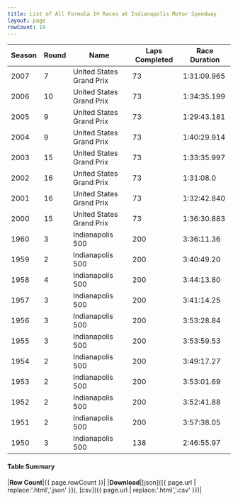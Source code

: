```yaml
---
title: List of All Formula 1® Races at Indianapolis Motor Speedway
layout: page
rowCount: 19
---
```


| Season | Round | Name | Laps Completed | Race Duration |
|--|--|--|--|--|
| 2007 | 7 | United States Grand Prix | 73 | 1:31:09.965 |
| 2006 | 10 | United States Grand Prix | 73 | 1:34:35.199 |
| 2005 | 9 | United States Grand Prix | 73 | 1:29:43.181 |
| 2004 | 9 | United States Grand Prix | 73 | 1:40:29.914 |
| 2003 | 15 | United States Grand Prix | 73 | 1:33:35.997 |
| 2002 | 16 | United States Grand Prix | 73 | 1:31:08.0 |
| 2001 | 16 | United States Grand Prix | 73 | 1:32:42.840 |
| 2000 | 15 | United States Grand Prix | 73 | 1:36:30.883 |
| 1960 | 3 | Indianapolis 500 | 200 | 3:36:11.36 |
| 1959 | 2 | Indianapolis 500 | 200 | 3:40:49.20 |
| 1958 | 4 | Indianapolis 500 | 200 | 3:44:13.80 |
| 1957 | 3 | Indianapolis 500 | 200 | 3:41:14.25 |
| 1956 | 3 | Indianapolis 500 | 200 | 3:53:28.84 |
| 1955 | 3 | Indianapolis 500 | 200 | 3:53:59.53 |
| 1954 | 2 | Indianapolis 500 | 200 | 3:49:17.27 |
| 1953 | 2 | Indianapolis 500 | 200 | 3:53:01.69 |
| 1952 | 2 | Indianapolis 500 | 200 | 3:52:41.88 |
| 1951 | 2 | Indianapolis 500 | 200 | 3:57:38.05 |
| 1950 | 3 | Indianapolis 500 | 138 | 2:46:55.97 |

#### Table Summary

|**Row Count**|{{ page.rowCount }}|
|**Download**|[json]({{ page.url | replace:'.html','.json' }}), [csv]({{ page.url | replace:'.html','.csv' }})|
